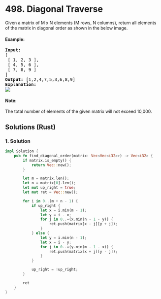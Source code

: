 # 498. Diagonal Traverse
Given a matrix of M x N elements (M rows, N columns), return all elements of the matrix in diagonal order as shown in the below image.

#### Example:
<pre>
<strong>Input:</strong>
[
 [ 1, 2, 3 ],
 [ 4, 5, 6 ],
 [ 7, 8, 9 ]
]
<strong>Output:</strong> [1,2,4,7,5,3,6,8,9]
<strong>Explanation:</strong>
<img src="https://assets.leetcode.com/uploads/2018/10/12/diagonal_traverse.png">
</pre>

#### Note:
The total number of elements of the given matrix will not exceed 10,000.

## Solutions (Rust)

### 1. Solution
```Rust
impl Solution {
    pub fn find_diagonal_order(matrix: Vec<Vec<i32>>) -> Vec<i32> {
        if matrix.is_empty() {
            return Vec::new();
        }

        let m = matrix.len();
        let n = matrix[0].len();
        let mut up_right = true;
        let mut ret = Vec::new();

        for i in 0..(m + n - 1) {
            if up_right {
                let x = i.min(m - 1);
                let y = i - x;
                for j in 0..=(x.min(n - 1 - y)) {
                    ret.push(matrix[x - j][y + j]);
                }
            } else {
                let y = i.min(n - 1);
                let x = i - y;
                for j in 0..=(y.min(m - 1 - x)) {
                    ret.push(matrix[x + j][y - j]);
                }
            }

            up_right = !up_right;
        }

        ret
    }
}
```
